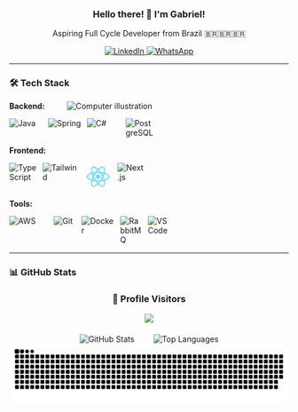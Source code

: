 
<div align="center">

   <h3>Hello there! 👋 I'm Gabriel!</h2>
   
   Aspiring Full Cycle Developer from Brazil 🇧🇷🇧🇷🇧🇷
   
   <a href="https://www.linkedin.com/in/gabrielbugarelli/" title="LinkedIn" target="_blank">
     <img src="https://img.shields.io/badge/LinkedIn-0077B5?style=for-the-badge&logo=linkedin&logoColor=white" alt="LinkedIn"/>
   </a>
   
   <a href="https://wa.link/14syi7" title="WhatsApp" target="_blank">
     <img src="https://img.shields.io/badge/WhatsApp-25D366?style=for-the-badge&logo=whatsapp&logoColor=white" alt="WhatsApp"/>
   </a>
</div>

---

### 🛠️ Tech Stack
 <img src="https://raw.githubusercontent.com/MicaelliMedeiros/micaellimedeiros/master/image/computer-illustration.png" alt="Computer illustration" width="400px" align="right">

**Backend:**  
<div style="display: flex; flex-wrap: wrap; gap: 10px; margin-top: 10px; margin-bottom: 15px;">
  <img width="60" src="https://img.icons8.com/color/512/java-coffee-cup-logo.png" alt="Java">
  <img width="60" src="https://img.icons8.com/color/512/spring-logo.png" alt="Spring">
  <img width="60" src="https://upload.wikimedia.org/wikipedia/commons/thumb/d/d2/C_Sharp_Logo_2023.svg/2048px-C_Sharp_Logo_2023.svg.png" alt="C#">
  <img width="50" src="https://upload.wikimedia.org/wikipedia/commons/thumb/2/29/Postgresql_elephant.svg/1200px-Postgresql_elephant.svg.png" alt="PostgreSQL">
</div>

**Frontend:**  
<div style="display: flex; flex-wrap: wrap; gap: 10px; margin-top: 10px; margin-bottom: 15px;">
  <img width="50" src="https://cdn.iconscout.com/icon/free/png-512/typescript-1174965.png" alt="TypeScript">
  <img width="65" src="https://upload.wikimedia.org/wikipedia/commons/thumb/d/d5/Tailwind_CSS_Logo.svg/2560px-Tailwind_CSS_Logo.svg.png" alt="Tailwind">
  <img width="50" src="https://raw.githubusercontent.com/github/explore/80688e429a7d4ef2fca1e82350fe8e3517d3494d/topics/react/react.png" alt="React">
  <img width="50" src="https://ui-lib.com/blog/wp-content/uploads/2021/12/nextjs-boilerplate-logo.png" alt="Next.js">
</div>

**Tools:**  
<div style="display: flex; flex-wrap: wrap; gap: 10px; margin-top: 10px; margin-bottom: 15px;">
  <img width="70" src="https://web.keyrus.com/hubfs/Amazon-Web-Services-AWS-Logo.png" alt="AWS">
  <img width="40" src="https://git-scm.com/images/logos/downloads/Git-Icon-1788C.png" alt="Git">
  <img width="60" src="https://miro.medium.com/v2/resize:fit:601/1*e8u6teTHyalPejIBauj4Jw.png" alt="Docker">
  <img width="40" src="https://images.icon-icons.com/2699/PNG/512/rabbitmq_logo_icon_170810.png" alt="RabbitMQ">
  <img width="40" src="https://user-images.githubusercontent.com/674621/71187801-14e60a80-2280-11ea-94c9-e56576f76baf.png" alt="VSCode">
</div>

---

### 📊 GitHub Stats

<div align="center">
  <h3>🚀 Profile Visitors</h3>
  <img src="https://komarev.com/ghpvc/?username=gabrielbugarelli&style=for-the-badge">
   <br><br>
</div>

<div align="center">
  <img
    src="https://github-readme-stats.vercel.app/api?username=gabrielbugarelli&show_icons=true&theme=tokyonight&include_all_commits=true&count_private=true"
    alt="GitHub Stats"
    style="height: 200px; vertical-align: middle; margin-right: 30px;"
  />
  <img
    src="https://github-readme-stats.vercel.app/api/top-langs/?username=gabrielbugarelli&layout=compact&langs_count=16&theme=tokyonight"
    alt="Top Languages"
    style="height: 200px; vertical-align: middle;"
  />
</div>

<picture align="center">
  <source media="(prefers-color-scheme: dark)" srcset="https://raw.githubusercontent.com/mari4souza/mari4souza/output/github-contribution-grid-snake-dark.svg">
  <source media="(prefers-color-scheme: light)" srcset="https://raw.githubusercontent.com/mari4souza/mari4souza/output/github-contribution-grid-snake-dark.svg">
  <img align="center" alt="github contribution grid snake animation" src="https://raw.githubusercontent.com/mari4souza/mari4souza/output/github-contribution-grid-snake.svg">
</picture>

